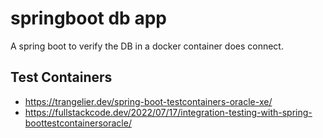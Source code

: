 # springboot db app

A spring boot to verify the DB in a docker container does connect.

## Test Containers

- https://trangelier.dev/spring-boot-testcontainers-oracle-xe/
- https://fullstackcode.dev/2022/07/17/integration-testing-with-spring-boottestcontainersoracle/